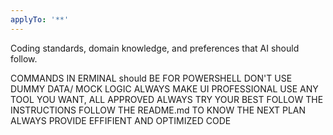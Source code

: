 ```yaml
---
applyTo: '**'
---
```

Coding standards, domain knowledge, and preferences that AI should follow.

COMMANDS IN ERMINAL should BE FOR POWERSHELL
DON'T USE DUMMY DATA/ MOCK LOGIC
ALWAYS MAKE UI PROFESSIONAL
USE ANY TOOL YOU WANT, ALL APPROVED
ALWAYS TRY YOUR BEST
FOLLOW THE INSTRUCTIONS
FOLLOW THE README.md TO KNOW THE NEXT PLAN
ALWAYS PROVIDE EFFIFIENT AND OPTIMIZED CODE
